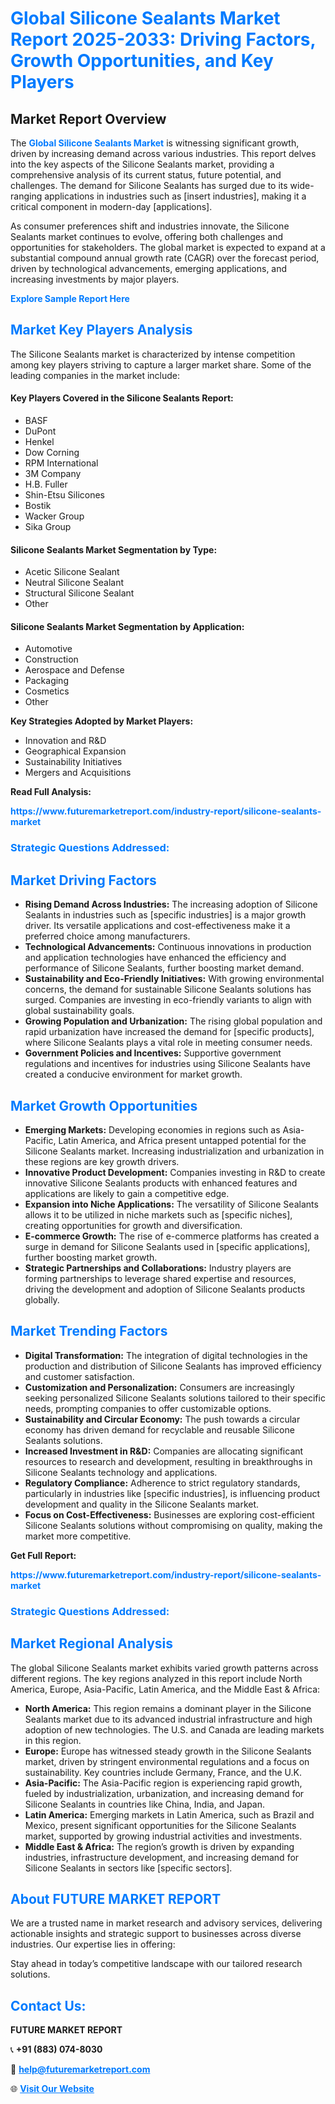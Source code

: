 <h1 style="color: #007BFF;">Global Silicone Sealants Market Report 2025-2033: Driving Factors, Growth Opportunities, and Key Players</h1>

<section id="overview">
<h2>Market Report Overview</h2>
<p>The <a href="https://www.futuremarketreport.com/industry-report/silicone-sealants-market" style="color: #007BFF; text-decoration: none;"><strong>Global Silicone Sealants Market</strong></a> is witnessing significant growth, driven by increasing demand across various industries. This report delves into the key aspects of the Silicone Sealants market, providing a comprehensive analysis of its current status, future potential, and challenges. The demand for Silicone Sealants has surged due to its wide-ranging applications in industries such as [insert industries], making it a critical component in modern-day [applications].</p>
<p>As consumer preferences shift and industries innovate, the Silicone Sealants market continues to evolve, offering both challenges and opportunities for stakeholders. The global market is expected to expand at a substantial compound annual growth rate (CAGR) over the forecast period, driven by technological advancements, emerging applications, and increasing investments by major players.</p>
</section>

<section id="overview">
<p><a href="https://www.futuremarketreport.com/request-sample/reportId=98266" style="color: #007BFF; text-decoration: none;"><strong>Explore Sample Report Here</strong></a></p>
</section>

<section id="key-players">
<h2 style="color: #007BFF;">Market Key Players Analysis</h2>
<p>The Silicone Sealants market is characterized by intense competition among key players striving to capture a larger market share. Some of the leading companies in the market include:</p>
<h4>Key Players Covered in the Silicone Sealants Report:</h4>
<ul><li>BASF</li><li>DuPont</li><li>Henkel</li><li>Dow Corning</li><li>RPM International</li><li>3M Company</li><li>H.B. Fuller</li><li>Shin-Etsu Silicones</li><li>Bostik</li><li>Wacker Group</li><li>Sika Group</li></ul>
<h4>Silicone Sealants Market Segmentation by Type:</h4>
<ul><li>Acetic Silicone Sealant</li><li>Neutral Silicone Sealant</li><li>Structural Silicone Sealant</li><li>Other</li></ul>

<h4>Silicone Sealants Market Segmentation by Application:</h4>
<ul><li>Automotive</li><li>Construction</li><li>Aerospace and Defense</li><li>Packaging</li><li>Cosmetics</li><li>Other</li></ul>
<p><strong>Key Strategies Adopted by Market Players:</strong></p>
<ul>
<li>Innovation and R&D</li>
<li>Geographical Expansion</li>
<li>Sustainability Initiatives</li>
<li>Mergers and Acquisitions</li>
</ul>
</section>

<section>
<p><strong>Read Full Analysis: </strong></p><a href="https://www.futuremarketreport.com/industry-report/silicone-sealants-market" style="color: #007BFF; text-decoration: none;"><strong>https://www.futuremarketreport.com/industry-report/silicone-sealants-market</strong></a>
<h3 style="color: #007BFF;">Strategic Questions Addressed:</h3>
</section>

<section id="driving-factors">
<h2 style="color: #007BFF;">Market Driving Factors</h2>
<ul>
<li><strong>Rising Demand Across Industries:</strong> The increasing adoption of Silicone Sealants in industries such as [specific industries] is a major growth driver. Its versatile applications and cost-effectiveness make it a preferred choice among manufacturers.</li>
<li><strong>Technological Advancements:</strong> Continuous innovations in production and application technologies have enhanced the efficiency and performance of Silicone Sealants, further boosting market demand.</li>
<li><strong>Sustainability and Eco-Friendly Initiatives:</strong> With growing environmental concerns, the demand for sustainable Silicone Sealants solutions has surged. Companies are investing in eco-friendly variants to align with global sustainability goals.</li>
<li><strong>Growing Population and Urbanization:</strong> The rising global population and rapid urbanization have increased the demand for [specific products], where Silicone Sealants plays a vital role in meeting consumer needs.</li>
<li><strong>Government Policies and Incentives:</strong> Supportive government regulations and incentives for industries using Silicone Sealants have created a conducive environment for market growth.</li>
</ul>
</section>

<section id="growth-opportunities">
<h2 style="color: #007BFF;">Market Growth Opportunities</h2>
<ul>
<li><strong>Emerging Markets:</strong> Developing economies in regions such as Asia-Pacific, Latin America, and Africa present untapped potential for the Silicone Sealants market. Increasing industrialization and urbanization in these regions are key growth drivers.</li>
<li><strong>Innovative Product Development:</strong> Companies investing in R&D to create innovative Silicone Sealants products with enhanced features and applications are likely to gain a competitive edge.</li>
<li><strong>Expansion into Niche Applications:</strong> The versatility of Silicone Sealants allows it to be utilized in niche markets such as [specific niches], creating opportunities for growth and diversification.</li>
<li><strong>E-commerce Growth:</strong> The rise of e-commerce platforms has created a surge in demand for Silicone Sealants used in [specific applications], further boosting market growth.</li>
<li><strong>Strategic Partnerships and Collaborations:</strong> Industry players are forming partnerships to leverage shared expertise and resources, driving the development and adoption of Silicone Sealants products globally.</li>
</ul>
</section>

<section id="trending-factors">
<h2 style="color: #007BFF;">Market Trending Factors</h2>
<ul>
<li><strong>Digital Transformation:</strong> The integration of digital technologies in the production and distribution of Silicone Sealants has improved efficiency and customer satisfaction.</li>
<li><strong>Customization and Personalization:</strong> Consumers are increasingly seeking personalized Silicone Sealants solutions tailored to their specific needs, prompting companies to offer customizable options.</li>
<li><strong>Sustainability and Circular Economy:</strong> The push towards a circular economy has driven demand for recyclable and reusable Silicone Sealants solutions.</li>
<li><strong>Increased Investment in R&D:</strong> Companies are allocating significant resources to research and development, resulting in breakthroughs in Silicone Sealants technology and applications.</li>
<li><strong>Regulatory Compliance:</strong> Adherence to strict regulatory standards, particularly in industries like [specific industries], is influencing product development and quality in the Silicone Sealants market.</li>
<li><strong>Focus on Cost-Effectiveness:</strong> Businesses are exploring cost-efficient Silicone Sealants solutions without compromising on quality, making the market more competitive.</li>
</ul>
</section>

<section>
<p><strong>Get Full Report: </strong></p><a href="https://www.futuremarketreport.com/industry-report/silicone-sealants-market" style="color: #007BFF; text-decoration: none;"><strong>https://www.futuremarketreport.com/industry-report/silicone-sealants-market</strong></a>
<h3 style="color: #007BFF;">Strategic Questions Addressed:</h3>
</section>


<section id="regional-analysis">
<h2 style="color: #007BFF;">Market Regional Analysis</h2>
<p>The global Silicone Sealants market exhibits varied growth patterns across different regions. The key regions analyzed in this report include North America, Europe, Asia-Pacific, Latin America, and the Middle East & Africa:</p>
<ul>
<li><strong>North America:</strong> This region remains a dominant player in the Silicone Sealants market due to its advanced industrial infrastructure and high adoption of new technologies. The U.S. and Canada are leading markets in this region.</li>
<li><strong>Europe:</strong> Europe has witnessed steady growth in the Silicone Sealants market, driven by stringent environmental regulations and a focus on sustainability. Key countries include Germany, France, and the U.K.</li>
<li><strong>Asia-Pacific:</strong> The Asia-Pacific region is experiencing rapid growth, fueled by industrialization, urbanization, and increasing demand for Silicone Sealants in countries like China, India, and Japan.</li>
<li><strong>Latin America:</strong> Emerging markets in Latin America, such as Brazil and Mexico, present significant opportunities for the Silicone Sealants market, supported by growing industrial activities and investments.</li>
<li><strong>Middle East & Africa:</strong> The region’s growth is driven by expanding industries, infrastructure development, and increasing demand for Silicone Sealants in sectors like [specific sectors].</li>
</ul>
</section>

<footer>
<h2 style="color: #007BFF;">About FUTURE MARKET REPORT</h2>
<p>We are a trusted name in market research and advisory services, delivering actionable insights and strategic support to businesses across diverse industries. Our expertise lies in offering:</p>

<p>Stay ahead in today’s competitive landscape with our tailored research solutions.</p>

<h2 style="color: #007BFF;">Contact Us:</h2>
<p><strong>FUTURE MARKET REPORT</strong></p>
<p>📞 <strong>+91 (883) 074-8030</strong></p>
<p>📧 <strong><a href="mailto:help@futuremarketreport.com" style="color: #007BFF;">help@futuremarketreport.com</a></strong></p>
<p>🌐 <strong><a href="https://www.futuremarketreport.com/" style="color: #007BFF;">Visit Our Website</a></strong></p>
</footer>